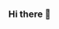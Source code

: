 ### Hi there 👋

<!--
**Aureprz/Aureprz** is a ✨ _special_ ✨ repository because its `README.md` (this file) appears on your GitHub profile.

Here are some ideas to get you started:

- 🔭 I’m currently working on a school project
- 🌱 I’m currently learning python
- ⚡ Fun fact: NOTHING 
-->
